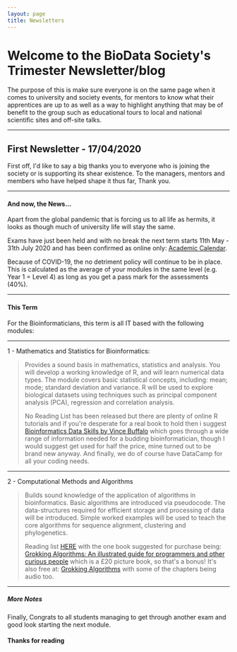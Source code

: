 ```yaml
---
layout: page
title: Newsletters
---
```



# Welcome to the BioData Society's Trimester Newsletter/blog
The purpose of this is make sure everyone is on the same page when it comes to
 university and society events, for mentors to know what their apprentices are up to
 as well as a way to highlight anything that may be of benefit to the group such as
 educational tours to local and national scientific sites and off-site talks.

---

## First Newsletter - 17/04/2020
First off, I'd like to say a big thanks you to everyone who is joining the
 society or is supporting its shear existence. To the managers, mentors and
  members who have helped shape it thus far, Thank you.

---

#### And now, the News...
Apart from the global pandemic that is forcing us to all life as hermits,
 it looks as though much of university life will stay the same.
 
Exams have just been held and with no break the next term starts 
11th May - 31th July 2020 and has been confirmed as online only:
 [Academic Calendar](https://web.anglia.ac.uk/curriculum/calendar3.phtml).
 
Because of COVID-19, the no detriment policy will continue to be in place.
This is calculated as the average of your modules in the same level (e.g. Year 1 = Level 4)
as long as you get a pass mark for the assessments (40%).

---

#### This Term
For the Bioinformaticians, this term is all IT based with the following modules:

---

1 - Mathematics and Statistics for Bioinformatics:
>
>Provides a sound basis in mathematics, statistics and analysis.
>You will develop a working knowledge of R, and will learn numerical data types.
>The module covers basic statistical concepts, including: mean; mode;
>standard deviation and variance. R will be used to explore biological datasets
>using techniques such as principal component analysis (PCA), regression and correlation analysis.
>
> No Reading List has been released but there are plenty of online R tutorials and if you're desperate for a real book to hold then i suggest 
>[Bioinformatics Data Skills by Vince Buffalo](https://www.amazon.co.uk/Bioinformatics-Data-Skills-Reproducible-Research/dp/1449367372/ref=sr_1_5?crid=1CDCUUVHA6V8X&dchild=1&keywords=bioinformatics&qid=1588768840&sprefix=bioinforma%2Caps%2C227&sr=8-5)
> which goes through a wide range of information needed for a budding bioinformatician, though I would suggest get used for half the price, mine turned out to be brand new anyway.
> And finally, we do of course have DataCamp for all your coding needs.
---

2 - Computational Methods and Algorithms

>Builds sound knowledge of the application of algorithms in bioinformatics. 
>Basic algorithms are introduced via pseudocode.
>The data-structures required for efficient storage and processing of data will be introduced.
>Simple worked examples will be used to teach the core algorithms for sequence alignment,
>clustering and phylogenetics.
>
>Reading list [HERE](https://rl.talis.com/3/anglia/lists/39AA2B2A-3D25-15E3-949D-45EE5CBB0799.html?lang=en-GB)
with the one book suggested for purchase being:
[Grokking Algorithms: An illustrated guide for programmers and other curious people](https://www.amazon.co.uk/Grokking-Algorithms-illustrated-programmers-curious/dp/1617292230/ref=sr_1_1?dchild=1&keywords=Grokking+Algorithms%3A+An+illustrated+guide+for+programmers+and+other+curious+people&qid=1588767673&sr=8-1)
which is a £20 picture book, so that's a bonus! It's also free at: [Grokking Algorithms](https://livebook.manning.com/book/grokking-algorithms/chapter-1/) with some of the chapters being audio too.
---

##### More Notes
Finally, Congrats to all students managing to get through another exam and good look starting the next module.

#### Thanks for reading